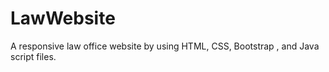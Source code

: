 # LawWebsite
A responsive law office website by using HTML, CSS,  Bootstrap , and Java script files. 
